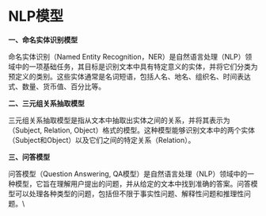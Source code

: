 # NLP模型

**一、命名实体识别模型** &#x20;

&#x20;   命名实体识别（Named Entity Recognition，NER）是自然语言处理（NLP）领域中的一项基础任务，其目标是识别文本中具有特定意义的实体，并将它们分类为预定义的类别。这些实体通常是名词短语，包括人名、地名、组织名、时间表达式、数量、货币值、百分比等。

**二、三元组关系抽取模型**

&#x20;    三元组关系抽取模型是指从文本中抽取出实体之间的关系，并将其表示为（Subject, Relation, Object）格式的模型。这种模型能够识别文本中的两个实体（Subject和Object）以及它们之间的特定关系（Relation）。

**三、问答模型**

&#x20;   问答模型（Question Answering, QA模型）是自然语言处理（NLP）领域中的一种模型，它旨在理解用户提出的问题，并从给定的文本中找到准确的答案。问答模型可以处理各种类型的问题，包括但不限于事实性问题、解释性问题和推理性问题。\
